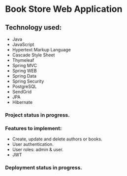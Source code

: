 # Book Store Web Application

## Technology used:

- Java
- JavaScript
- Hypertext Markup Language
- Cascade Style Sheet
- Thymeleaf
- Spring MVC
- Spring WEB
- Spring Data
- Spring Security
- PostgreSQL
- SendGrid
- JPA
- Hibernate


### Project status in progress.

### Features to implement:

- Create, update and delete authors or books.
- User authentication.
- User roles: admin & user.
- JWT


### Deployment status in progress.
